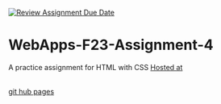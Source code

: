[![Review Assignment Due Date](https://classroom.github.com/assets/deadline-readme-button-24ddc0f5d75046c5622901739e7c5dd533143b0c8e959d652212380cedb1ea36.svg)](https://classroom.github.com/a/4tKarLeg)
# WebApps-F23-Assignment-4
A practice assignment for HTML with CSS
<a href="https://44-563-webapps-f23.github.io/44563-webapps-f23-assignment4-chandanaannadi/playpart.html">Hosted at</a>

<br>
<a href="https://github.com/44-563-WebApps-F23/44563-webapps-f23-assignment4-chandanaannadi/settings/pages">git hub pages</a>